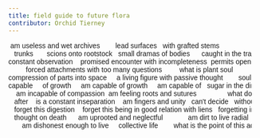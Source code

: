 ```yaml
---
title: field guide to future flora
contributor: Orchid Tierney
---
```


<style>
pre {
    font-family: Arial, Helvetica, sans-serif;
    padding-left: 1rem;
}
</style>

<pre>
 am useless and wet archives		lead surfaces   with grafted stems
   trunks		scions onto rootstock	small dramas of bodies		caught in the trap of
constant observation	promised encounter with incompleteness	permits opening
	     forced attachments with too many questions			what is plant soul
compression of parts into space		a living figure with passive thought		soul means to be
capable     of growth     am capable of growth     am capable of   sugar in the dirt
	am incapable of compassion	am feeling roots and sutures			    what do	    strive
   after    is a constant inseparation    am fingers and unity   can't decide   without exhaustion
   forget this digestion    forget this being in good relation with liens   forgetting implies near-
   thought on death	     am uprooted and neglectful             am dirt to live radial
	   am dishonest enough to live     collective life        what is the point of this adnation
</pre>
